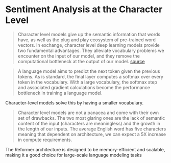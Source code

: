 # Sentiment Analysis at the Character Level

> Character level models give up the semantic information that words have, as well as the plug and play ecosystem of pre-trained word vectors. In exchange, character level deep learning models provide two fundamental advantages. They alleviate vocabulary problems we encounter on the input of our model, and they remove the computational bottleneck at the output of our model. [source](https://www.lighttag.io/blog/character-level-NLP/)

> A language model aims to predict the next token given the previous tokens. As is standard, the final layer computes a softmax over every token in the vocabulary. With a large vocabulary, the softmax step and associated gradient calculations become the performance bottleneck in training a language model.

Character-level models solve this by having a smaller vocabulary.

> Character level models are not a panacea and come with their own set of drawbacks. The two most glaring ones are the lack of semantic content of the input (characters are meaningless) and the growth in the length of our inputs. The average English word has five characters meaning that dependent on architecture, we can expect a 5X increase in compute requirements.

The Reformer architecture is designed to be memory-efficient and scalable, making it a good choice for large-scale language modeling tasks